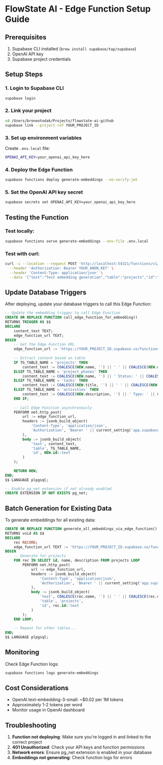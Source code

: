 # FlowState AI - Edge Function Setup Guide

## Prerequisites
1. Supabase CLI installed (`brew install supabase/tap/supabase`)
2. OpenAI API key
3. Supabase project credentials

## Setup Steps

### 1. Login to Supabase CLI
```bash
supabase login
```

### 2. Link your project
```bash
cd /Users/broneotodak/Projects/flowstate-ai-github
supabase link --project-ref YOUR_PROJECT_ID
```

### 3. Set up environment variables
Create `.env.local` file:
```bash
OPENAI_API_KEY=your_openai_api_key_here
```

### 4. Deploy the Edge Function
```bash
supabase functions deploy generate-embeddings --no-verify-jwt
```

### 5. Set the OpenAI API key secret
```bash
supabase secrets set OPENAI_API_KEY=your_openai_api_key_here
```

## Testing the Function

### Test locally:
```bash
supabase functions serve generate-embeddings --env-file .env.local
```

### Test with curl:
```bash
curl -i --location --request POST 'http://localhost:54321/functions/v1/generate-embeddings' \
  --header 'Authorization: Bearer YOUR_ANON_KEY' \
  --header 'Content-Type: application/json' \
  --data '{"text":"Test embedding generation","table":"projects","id":"test-123"}'
```

## Update Database Triggers

After deploying, update your database triggers to call this Edge Function:

```sql
-- Update the embedding trigger to call Edge Function
CREATE OR REPLACE FUNCTION call_edge_function_for_embedding()
RETURNS TRIGGER AS $$
DECLARE
    content_text TEXT;
    edge_function_url TEXT;
BEGIN
    -- Get the Edge Function URL
    edge_function_url := 'https://YOUR_PROJECT_ID.supabase.co/functions/v1/generate-embeddings';
    
    -- Extract content based on table
    IF TG_TABLE_NAME = 'projects' THEN
        content_text := COALESCE(NEW.name, '') || ' ' || COALESCE(NEW.description, '');
    ELSIF TG_TABLE_NAME = 'project_phases' THEN
        content_text := COALESCE(NEW.name, '') || ' Status: ' || COALESCE(NEW.status, '');
    ELSIF TG_TABLE_NAME = 'tasks' THEN
        content_text := COALESCE(NEW.title, '') || ' ' || COALESCE(NEW.description, '');
    ELSIF TG_TABLE_NAME = 'activities' THEN
        content_text := COALESCE(NEW.description, '') || ' Type: ' || COALESCE(NEW.activity_type, '');
    END IF;
    
    -- Call Edge Function asynchronously
    PERFORM net.http_post(
        url := edge_function_url,
        headers := jsonb_build_object(
            'Content-Type', 'application/json',
            'Authorization', 'Bearer ' || current_setting('app.supabase_anon_key')
        ),
        body := jsonb_build_object(
            'text', content_text,
            'table', TG_TABLE_NAME,
            'id', NEW.id::text
        )
    );
    
    RETURN NEW;
END;
$$ LANGUAGE plpgsql;

-- Enable pg_net extension if not already enabled
CREATE EXTENSION IF NOT EXISTS pg_net;
```

## Batch Generation for Existing Data

To generate embeddings for all existing data:

```sql
CREATE OR REPLACE FUNCTION generate_all_embeddings_via_edge_function()
RETURNS void AS $$
DECLARE
    rec RECORD;
    edge_function_url TEXT := 'https://YOUR_PROJECT_ID.supabase.co/functions/v1/generate-embeddings';
BEGIN
    -- Generate for projects
    FOR rec IN SELECT id, name, description FROM projects LOOP
        PERFORM net.http_post(
            url := edge_function_url,
            headers := jsonb_build_object(
                'Content-Type', 'application/json',
                'Authorization', 'Bearer ' || current_setting('app.supabase_anon_key')
            ),
            body := jsonb_build_object(
                'text', COALESCE(rec.name, '') || ' ' || COALESCE(rec.description, ''),
                'table', 'projects',
                'id', rec.id::text
            )
        );
    END LOOP;
    
    -- Repeat for other tables...
END;
$$ LANGUAGE plpgsql;
```

## Monitoring

Check Edge Function logs:
```bash
supabase functions logs generate-embeddings
```

## Cost Considerations

- OpenAI text-embedding-3-small: ~$0.02 per 1M tokens
- Approximately 1-2 tokens per word
- Monitor usage in OpenAI dashboard

## Troubleshooting

1. **Function not deploying**: Make sure you're logged in and linked to the correct project
2. **401 Unauthorized**: Check your API keys and function permissions
3. **Network errors**: Ensure pg_net extension is enabled in your database
4. **Embeddings not generating**: Check function logs for errors